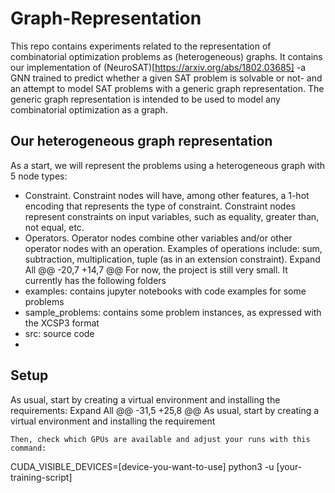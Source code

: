 # Graph-Representation
This repo contains experiments related to the representation of combinatorial optimization problems as (heterogeneous) graphs. It contains our implementation of (NeuroSAT)[https://arxiv.org/abs/1802.03685] -a GNN trained to predict whether a given SAT problem is solvable or not- and an attempt to model SAT problems with a generic graph representation. The generic graph representation is intended to be used to model any combinatorial optimization as a graph.

## Our heterogeneous graph representation
As a start, we will represent the problems using a heterogeneous graph with 5 node types:
- Constraint. Constraint nodes will have, among other features, a 1-hot encoding that represents the type of constraint. Constraint nodes represent constraints on input variables, such as equality, greater than, not equal, etc.
- Operators. Operator nodes combine other variables and/or other operator nodes with an operation. Examples of operations include: sum, subtraction, multiplication, tuple (as in an extension constraint). 
Expand All
	@@ -20,7 +14,7 @@ For now, the project is still very small. It currently has the following folders
- examples: contains jupyter notebooks with code examples for some problems
- sample_problems: contains some problem instances, as expressed with the XCSP3 format
- src: source code
- 

## Setup
As usual, start by creating a virtual environment and installing the requirements:
Expand All
	@@ -31,5 +25,8 @@ As usual, start by creating a virtual environment and installing the requirement
```
Then, check which GPUs are available and adjust your runs with this command:
```
CUDA_VISIBLE_DEVICES=[device-you-want-to-use] python3 -u [your-training-script]
```
